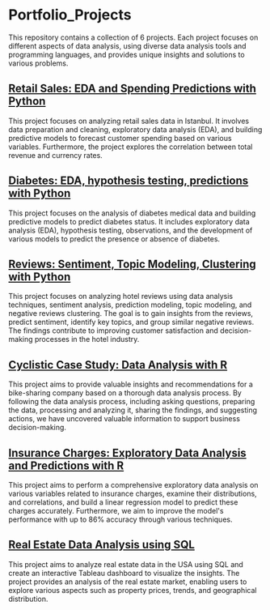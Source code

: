 # Portfolio_Projects

This repository contains a collection of 6 projects. Each project focuses on different aspects of data analysis, using diverse data analysis tools and programming languages, and provides unique insights and solutions to various problems.

## [Retail Sales: EDA and Spending Predictions with Python](https://github.com/anastasiyaigonina/Portfolio_Projects/tree/main/retails_sales_eda_predictions)

This project focuses on analyzing retail sales data in Istanbul. It involves data preparation and cleaning, exploratory data analysis (EDA), and building predictive models to forecast customer spending based on various variables. Furthermore, the project explores the correlation between total revenue and currency rates.


## [Diabetes: EDA, hypothesis testing, predictions with Python](https://github.com/anastasiyaigonina/Portfolio_Projects/tree/main/diabetes_hypothesis_predictions)

This project focuses on the analysis of diabetes medical data and building predictive models to predict diabetes status. It includes exploratory data analysis (EDA), hypothesis testing, observations, and the development of various models to predict the presence or absence of diabetes.

## [Reviews: Sentiment, Topic Modeling, Clustering with Python](https://github.com/anastasiyaigonina/Portfolio_Projects/tree/main/reviews_sentiment_topic_modeling)

This project focuses on analyzing hotel reviews using data analysis techniques, sentiment analysis, prediction modeling, topic modeling, and negative reviews clustering. The goal is to gain insights from the reviews, predict sentiment, identify key topics, and group similar negative reviews. The findings contribute to improving customer satisfaction and decision-making processes in the hotel industry.

## [Cyclistic Case Study: Data Analysis with R](https://github.com/anastasiyaigonina/Portfolio_Projects/tree/main/cyclistic_case_study_r)

This project aims to provide valuable insights and recommendations for a bike-sharing company based on a thorough data analysis process. By following the data analysis process, including asking questions, preparing the data, processing and analyzing it, sharing the findings, and suggesting actions, we have uncovered valuable information to support business decision-making.

## [Insurance Charges: Exploratory Data Analysis and Predictions with R](https://github.com/anastasiyaigonina/Portfolio_Projects/tree/main/insurance_charges_prediction)

This project aims to perform a comprehensive exploratory data analysis on various variables related to insurance charges, examine their distributions, and correlations, and build a linear regression model to predict these charges accurately. Furthermore, we aim to improve the model's performance with up to 86% accuracy through various techniques.

## [Real Estate Data Analysis using SQL](https://github.com/anastasiyaigonina/Portfolio_Projects/tree/main/real_estate_data_analysis_sql)

This project aims to analyze real estate data in the USA using SQL and create an interactive Tableau dashboard to visualize the insights. The project provides an analysis of the real estate market, enabling users to explore various aspects such as property prices, trends, and geographical distribution.
